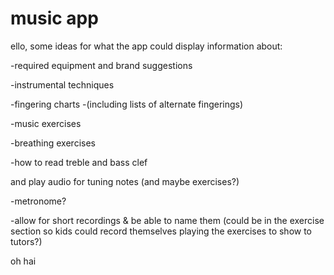 music app
=====
ello, 
some ideas for what the app could display information about: 

-required equipment and brand suggestions

-instrumental techniques

-fingering charts -(including lists of alternate fingerings)

-music exercises

-breathing exercises

-how to read treble and bass clef

and play audio for tuning notes (and maybe exercises?)

-metronome?

-allow for short recordings & be able to name them (could be in the exercise section so kids could record themselves playing the exercises to show to tutors?)

oh hai
